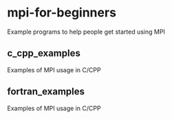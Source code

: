 # mpi-for-beginners
Example programs to help people get started using MPI

c_cpp_examples
--------------------
Examples of MPI usage in C/CPP

fortran_examples
--------------------
Examples of MPI usage in C/CPP


